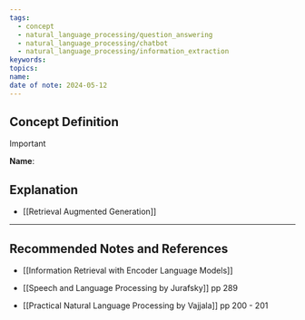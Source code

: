 ```yaml
---
tags:
  - concept
  - natural_language_processing/question_answering
  - natural_language_processing/chatbot
  - natural_language_processing/information_extraction
keywords: 
topics: 
name: 
date of note: 2024-05-12
---
```


## Concept Definition

>[!important]
>**Name**: 



## Explanation


- [[Retrieval Augmented Generation]]


-----------
##  Recommended Notes and References

- [[Information Retrieval with Encoder Language Models]]


- [[Speech and Language Processing by Jurafsky]] pp 289
- [[Practical Natural Language Processing by Vajjala]] pp 200 - 201